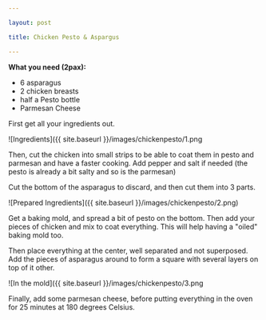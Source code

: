 ```yaml
---

layout: post

title: Chicken Pesto & Aspargus

---
```


**What you need (2pax):**

- 6 asparagus
- 2 chicken breasts
- half a Pesto bottle
- Parmesan Cheese

First get all your ingredients out.

![Ingredients]({{ site.baseurl }}/images/chickenpesto/1.png


Then, cut the chicken into small strips to be able to coat them in pesto and parmesan and have a faster cooking. Add pepper and salt if needed (the pesto is already a bit salty and so is the parmesan)

Cut the bottom of the asparagus to discard, and then cut them into 3 parts.

![Prepared Ingredients]({{ site.baseurl }}/images/chickenpesto/2.png)


Get a baking mold, and spread a bit of pesto on the bottom. Then add your pieces of chicken and mix to coat everything. This will help having a "oiled" baking mold too.

Then place everything at the center, well separated and not superposed. Add the pieces of asparagus around to form a square with several layers on top of it other.

![In the mold]({{ site.baseurl }}/images/chickenpesto/3.png


Finally, add some parmesan cheese, before putting everything in the oven for 25 minutes at 180 degrees Celsius.
